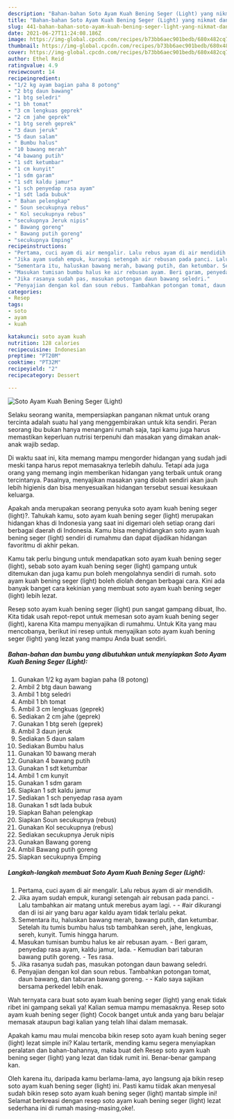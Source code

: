 ```yaml
---
description: "Bahan-bahan Soto Ayam Kuah Bening Seger (Light) yang nikmat dan Mudah Dibuat"
title: "Bahan-bahan Soto Ayam Kuah Bening Seger (Light) yang nikmat dan Mudah Dibuat"
slug: 441-bahan-bahan-soto-ayam-kuah-bening-seger-light-yang-nikmat-dan-mudah-dibuat
date: 2021-06-27T11:24:08.186Z
image: https://img-global.cpcdn.com/recipes/b73bb6aec901bedb/680x482cq70/soto-ayam-kuah-bening-seger-light-foto-resep-utama.jpg
thumbnail: https://img-global.cpcdn.com/recipes/b73bb6aec901bedb/680x482cq70/soto-ayam-kuah-bening-seger-light-foto-resep-utama.jpg
cover: https://img-global.cpcdn.com/recipes/b73bb6aec901bedb/680x482cq70/soto-ayam-kuah-bening-seger-light-foto-resep-utama.jpg
author: Ethel Reid
ratingvalue: 4.9
reviewcount: 14
recipeingredient:
- "1/2 kg ayam bagian paha 8 potong"
- "2 btg daun bawang"
- "1 btg seledri"
- "1 bh tomat"
- "3 cm lengkuas geprek"
- "2 cm jahe geprek"
- "1 btg sereh geprek"
- "3 daun jeruk"
- "5 daun salam"
- " Bumbu halus"
- "10 bawang merah"
- "4 bawang putih"
- "1 sdt ketumbar"
- "1 cm kunyit"
- "1 sdm garam"
- "1 sdt kaldu jamur"
- "1 sch penyedap rasa ayam"
- "1 sdt lada bubuk"
- " Bahan pelengkap"
- " Soun secukupnya rebus"
- " Kol secukupnya rebus"
- "secukupnya Jeruk nipis"
- " Bawang goreng"
- " Bawang putih goreng"
- "secukupnya Emping"
recipeinstructions:
- "Pertama, cuci ayam di air mengalir. Lalu rebus ayam di air mendidih."
- "Jika ayam sudah empuk, kurangi setengah air rebusan pada panci. Lalu tambahkan air matang untuk merebus ayam lagi.  #air dikurangi dan di isi air yang baru agar kaldu ayam tidak terlalu pekat."
- "Sementara itu, haluskan bawang merah, bawang putih, dan ketumbar. Setelah itu tumis bumbu halus tsb tambahkan sereh, jahe, lengkuas, sereh, kunyit. Tumis hingga harum."
- "Masukan tumisan bumbu halus ke air rebusan ayam. Beri garam, penyedap rasa ayam, kaldu jamur, lada. Kemudian bari taburan bawang putih goreng. Tes rasa."
- "Jika rasanya sudah pas, masukan potongan daun bawang seledri."
- "Penyajian dengan kol dan soun rebus. Tambahkan potongan tomat, daun bawang, dan taburan bawang goreng.  Kalo saya sajikan bersama perkedel lebih enak."
categories:
- Resep
tags:
- soto
- ayam
- kuah

katakunci: soto ayam kuah 
nutrition: 128 calories
recipecuisine: Indonesian
preptime: "PT20M"
cooktime: "PT32M"
recipeyield: "2"
recipecategory: Dessert

---
```



![Soto Ayam Kuah Bening Seger (Light)](https://img-global.cpcdn.com/recipes/b73bb6aec901bedb/680x482cq70/soto-ayam-kuah-bening-seger-light-foto-resep-utama.jpg)

Selaku seorang wanita, mempersiapkan panganan nikmat untuk orang tercinta adalah suatu hal yang menggembirakan untuk kita sendiri. Peran seorang ibu bukan hanya menangani rumah saja, tapi kamu juga harus memastikan keperluan nutrisi terpenuhi dan masakan yang dimakan anak-anak wajib sedap.

Di waktu  saat ini, kita memang mampu mengorder hidangan yang sudah jadi meski tanpa harus repot memasaknya terlebih dahulu. Tetapi ada juga orang yang memang ingin memberikan hidangan yang terbaik untuk orang tercintanya. Pasalnya, menyajikan masakan yang diolah sendiri akan jauh lebih higienis dan bisa menyesuaikan hidangan tersebut sesuai kesukaan keluarga. 



Apakah anda merupakan seorang penyuka soto ayam kuah bening seger (light)?. Tahukah kamu, soto ayam kuah bening seger (light) merupakan hidangan khas di Indonesia yang saat ini digemari oleh setiap orang dari berbagai daerah di Indonesia. Kamu bisa menghidangkan soto ayam kuah bening seger (light) sendiri di rumahmu dan dapat dijadikan hidangan favoritmu di akhir pekan.

Kamu tak perlu bingung untuk mendapatkan soto ayam kuah bening seger (light), sebab soto ayam kuah bening seger (light) gampang untuk ditemukan dan juga kamu pun boleh mengolahnya sendiri di rumah. soto ayam kuah bening seger (light) boleh diolah dengan berbagai cara. Kini ada banyak banget cara kekinian yang membuat soto ayam kuah bening seger (light) lebih lezat.

Resep soto ayam kuah bening seger (light) pun sangat gampang dibuat, lho. Kita tidak usah repot-repot untuk memesan soto ayam kuah bening seger (light), karena Kita mampu menyajikan di rumahmu. Untuk Kita yang mau mencobanya, berikut ini resep untuk menyajikan soto ayam kuah bening seger (light) yang lezat yang mampu Anda buat sendiri.

<!--inarticleads1-->

##### Bahan-bahan dan bumbu yang dibutuhkan untuk menyiapkan Soto Ayam Kuah Bening Seger (Light):

1. Gunakan 1/2 kg ayam bagian paha (8 potong)
1. Ambil 2 btg daun bawang
1. Ambil 1 btg seledri
1. Ambil 1 bh tomat
1. Ambil 3 cm lengkuas (geprek)
1. Sediakan 2 cm jahe (geprek)
1. Gunakan 1 btg sereh (geprek)
1. Ambil 3 daun jeruk
1. Sediakan 5 daun salam
1. Sediakan  Bumbu halus
1. Gunakan 10 bawang merah
1. Gunakan 4 bawang putih
1. Gunakan 1 sdt ketumbar
1. Ambil 1 cm kunyit
1. Gunakan 1 sdm garam
1. Siapkan 1 sdt kaldu jamur
1. Sediakan 1 sch penyedap rasa ayam
1. Gunakan 1 sdt lada bubuk
1. Siapkan  Bahan pelengkap
1. Siapkan  Soun secukupnya (rebus)
1. Gunakan  Kol secukupnya (rebus)
1. Sediakan secukupnya Jeruk nipis
1. Gunakan  Bawang goreng
1. Ambil  Bawang putih goreng
1. Siapkan secukupnya Emping




<!--inarticleads2-->

##### Langkah-langkah membuat Soto Ayam Kuah Bening Seger (Light):

1. Pertama, cuci ayam di air mengalir. Lalu rebus ayam di air mendidih.
1. Jika ayam sudah empuk, kurangi setengah air rebusan pada panci. - Lalu tambahkan air matang untuk merebus ayam lagi. -  - #air dikurangi dan di isi air yang baru agar kaldu ayam tidak terlalu pekat.
1. Sementara itu, haluskan bawang merah, bawang putih, dan ketumbar. Setelah itu tumis bumbu halus tsb tambahkan sereh, jahe, lengkuas, sereh, kunyit. Tumis hingga harum.
1. Masukan tumisan bumbu halus ke air rebusan ayam. - Beri garam, penyedap rasa ayam, kaldu jamur, lada. - Kemudian bari taburan bawang putih goreng. - Tes rasa.
1. Jika rasanya sudah pas, masukan potongan daun bawang seledri.
1. Penyajian dengan kol dan soun rebus. Tambahkan potongan tomat, daun bawang, dan taburan bawang goreng. -  - Kalo saya sajikan bersama perkedel lebih enak.




Wah ternyata cara buat soto ayam kuah bening seger (light) yang enak tidak ribet ini gampang sekali ya! Kalian semua mampu memasaknya. Resep soto ayam kuah bening seger (light) Cocok banget untuk anda yang baru belajar memasak ataupun bagi kalian yang telah lihai dalam memasak.

Apakah kamu mau mulai mencoba bikin resep soto ayam kuah bening seger (light) lezat simple ini? Kalau tertarik, mending kamu segera menyiapkan peralatan dan bahan-bahannya, maka buat deh Resep soto ayam kuah bening seger (light) yang lezat dan tidak rumit ini. Benar-benar gampang kan. 

Oleh karena itu, daripada kamu berlama-lama, ayo langsung aja bikin resep soto ayam kuah bening seger (light) ini. Pasti kamu tiidak akan menyesal sudah bikin resep soto ayam kuah bening seger (light) mantab simple ini! Selamat berkreasi dengan resep soto ayam kuah bening seger (light) lezat sederhana ini di rumah masing-masing,oke!.

